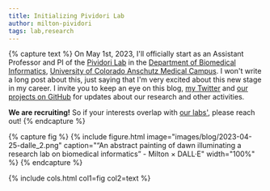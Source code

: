 ```yaml
---
title: Initializing Pividori Lab
author: milton-pividori
tags: lab,research
---
```


{% capture text %}
On May 1st, 2023, I'll officially start as an Assistant Professor and PI of the [Pividori Lab](https://pivlab.org/) in the [Department of Biomedical Informatics](https://medschool.cuanschutz.edu/dbmi), [University of Colorado Anschutz Medical Campus](https://medschool.cuanschutz.edu/).
I won't write a long post about this, just saying that I'm very excited about this new stage in my career.
I invite you to keep an eye on this blog, [my Twitter](https://twitter.com/miltondp) and [our projects on GitHub](https://github.com/pivlab) for updates about our research and other activities.

**We are recruiting!** So if your interests overlap with [our labs'](https://pivlab.org/research/), please reach out!
{% endcapture %}

{% capture fig %}
  {%
    include figure.html
    image="images/blog/2023-04-25-dalle_2.png"
    caption="“An abstract painting of dawn illuminating a research lab on biomedical informatics” - Milton × DALL·E"
    width="100%"
  %}
{% endcapture %}

{%
  include cols.html
  col1=fig
  col2=text
%}

